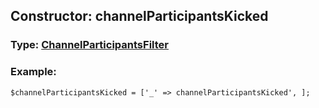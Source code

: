 ## Constructor: channelParticipantsKicked  



### Type: [ChannelParticipantsFilter](../types/ChannelParticipantsFilter.md)

### Example:


```
$channelParticipantsKicked = ['_' => channelParticipantsKicked', ];
```
